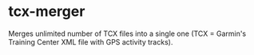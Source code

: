 # tcx-merger

Merges unlimited number of TCX files into a single one
(TCX = Garmin's Training Center XML file with GPS activity tracks).
